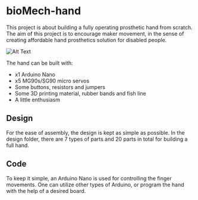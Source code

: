 # bioMech-hand

This project is about building a fully operating prosthetic hand from scratch. The aim of this project is to encourage maker movement, in the sense of creating affordable hand prosthetics solution for disabled people. 

![Alt Text](https://github.com/BatuhanYilmaz/bioMech-hand/blob/master/el-pc-video.gif)

The hand can be built with:

- x1 Arduino Nano
- x5 MG90s/SG90 micro servos
- Some buttons, resistors and jumpers
- Some 3D printing material, rubber bands and fish line
- A little enthusiasm


## Design

For the ease of assembly, the design is kept as simple as possible. In the design folder, there are 7 types of parts and 20 parts in total for building a full hand.

## Code

To keep it simple, an Arduino Nano is used for controlling the finger movements. One can utilize other types of Arduino, or program the hand with the help of a desired board.
